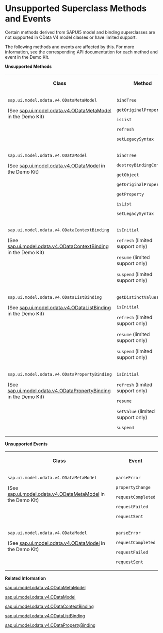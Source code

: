 <!-- loio1232241b99d7437ba3614698d53dfa4b -->

# Unsupported Superclass Methods and Events

Certain methods derived from SAPUI5 model and binding superclasses are not supported in OData V4 model classes or have limited support.

The following methods and events are affected by this. For more information, see the corresponding API documentation for each method and event in the Demo Kit.

**Unsupported Methods**


<table>
<tr>
<th valign="top">

Class



</th>
<th valign="top">

Method



</th>
</tr>
<tr>
<td valign="top">

`sap.ui.model.odata.v4.ODataMetaModel`

\(See [sap.ui.model.odata.v4.ODataMetaModel](https://ui5.sap.com/#/api/sap.ui.model.odata.v4.ODataMetaModel) in the Demo Kit\)



</td>
<td valign="top">

`bindTree`

`getOriginalProperty`

`isList`

`refresh`

`setLegacySyntax`



</td>
</tr>
<tr>
<td valign="top">

`sap.ui.model.odata.v4.ODataModel`

\(See [sap.ui.model.odata.v4.ODataModel](https://ui5.sap.com/#/api/sap.ui.model.odata.v4.ODataModel) in the Demo Kit\)



</td>
<td valign="top">

`bindTree`

`destroyBindingContext`

`getObject`

`getOriginalProperty`

`getProperty`

`isList`

`setLegacySyntax`



</td>
</tr>
<tr>
<td valign="top">

`sap.ui.model.odata.v4.ODataContextBinding`

\(See [sap.ui.model.odata.v4.ODataContextBinding](https://ui5.sap.com/#/api/sap.ui.model.odata.v4.ODataContextBinding) in the Demo Kit\)



</td>
<td valign="top">

`isInitial`

`refresh` \(limited support only\)

`resume` \(limited support only\)

`suspend` \(limited support only\)



</td>
</tr>
<tr>
<td valign="top">

`sap.ui.model.odata.v4.ODataListBinding`

\(See [sap.ui.model.odata.v4.ODataListBinding](https://ui5.sap.com/#/api/sap.ui.model.odata.v4.ODataListBinding) in the Demo Kit\)



</td>
<td valign="top">

`getDistinctValues`

`isInitial`

`refresh` \(limited support only\)

`resume` \(limited support only\)

`suspend` \(limited support only\)



</td>
</tr>
<tr>
<td valign="top">

`sap.ui.model.odata.v4.ODataPropertyBinding`

\(See [sap.ui.model.odata.v4.ODataPropertyBinding](https://ui5.sap.com/#/api/sap.ui.model.odata.v4.ODataPropertyBinding) in the Demo Kit\)



</td>
<td valign="top">

`isInitial`

`refresh` \(limited support only\)

`resume`

`setValue` \(limited support only\)

`suspend`



</td>
</tr>
</table>

**Unsupported Events**


<table>
<tr>
<th valign="top">

Class



</th>
<th valign="top">

Event



</th>
</tr>
<tr>
<td valign="top">

`sap.ui.model.odata.v4.ODataMetaModel`

\(See [sap.ui.model.odata.v4.ODataMetaModel](https://ui5.sap.com/#/api/sap.ui.model.odata.v4.ODataMetaModel) in the Demo Kit\)



</td>
<td valign="top">

`parseError`

`propertyChange`

`requestCompleted`

`requestFailed`

`requestSent`



</td>
</tr>
<tr>
<td valign="top">

`sap.ui.model.odata.v4.ODataModel`

\(See [sap.ui.model.odata.v4.ODataModel](https://ui5.sap.com/#/api/sap.ui.model.odata.v4.ODataModel) in the Demo Kit\)



</td>
<td valign="top">

`parseError`

`requestCompleted`

`requestFailed`

`requestSent`



</td>
</tr>
</table>

**Related Information**  


[sap.ui.model.odata.v4.ODataMetaModel](https://ui5.sap.com/#/api/sap.ui.model.odata.v4.ODataMetaModel)

[sap.ui.model.odata.v4.ODataModel](https://ui5.sap.com/#/api/sap.ui.model.odata.v4.ODataModel)

[sap.ui.model.odata.v4.ODataContextBinding](https://ui5.sap.com/#/api/sap.ui.model.odata.v4.ODataContextBinding)

[sap.ui.model.odata.v4.ODataListBinding](https://ui5.sap.com/#/api/sap.ui.model.odata.v4.ODataListBinding)

[sap.ui.model.odata.v4.ODataPropertyBinding](https://ui5.sap.com/#/api/sap.ui.model.odata.v4.ODataPropertyBinding)

